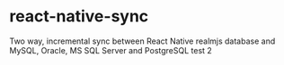 # react-native-sync
Two way, incremental sync between React Native realmjs database and MySQL, Oracle, MS SQL Server and PostgreSQL 
test 2
